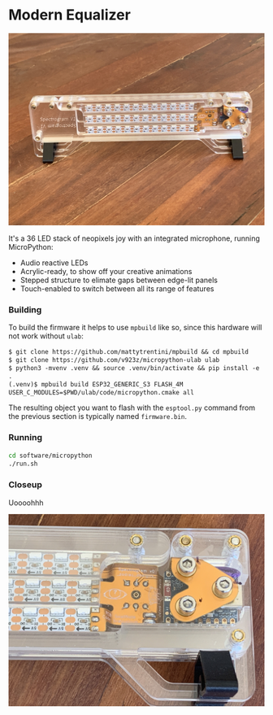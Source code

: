 # Modern Equalizer

![the_thing](./images/the_thing.jpg)

It's a 36 LED stack of neopixels joy with an integrated microphone, running MicroPython:

* Audio reactive LEDs
* Acrylic-ready, to show off your creative animations
* Stepped structure to elimate gaps between edge-lit panels
* Touch-enabled to switch between all its range of features


### Building

To build the firmware it helps to use `mpbuild` like so, since this hardware will not work without `ulab`:

```
$ git clone https://github.com/mattytrentini/mpbuild && cd mpbuild
$ git clone https://github.com/v923z/micropython-ulab ulab
$ python3 -mvenv .venv && source .venv/bin/activate && pip install -e .
(.venv)$ mpbuild build ESP32_GENERIC_S3 FLASH_4M USER_C_MODULES=$PWD/ulab/code/micropython.cmake all
```

The resulting object you want to flash with the `esptool.py` command from the previous section is typically named `firmware.bin`.

### Running

```sh
cd software/micropython
./run.sh
```

### Closeup

Uoooohhh

![the_thing_detail](./images/the_thing_detail.jpg)

